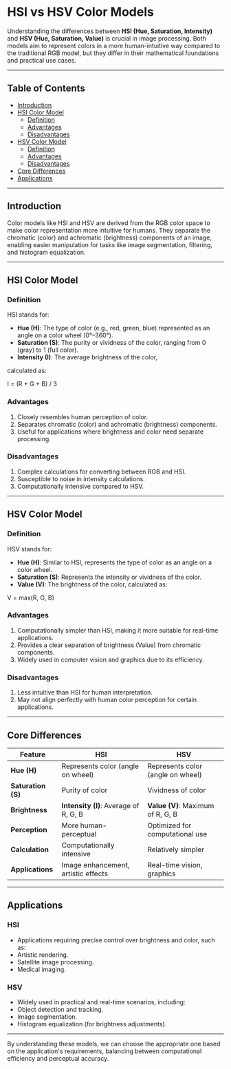# HSI vs HSV Color Models

Understanding the differences between **HSI (Hue, Saturation, Intensity)** and **HSV (Hue, Saturation, Value)** is crucial in image processing. Both models aim to represent colors in a more human-intuitive way compared to the traditional RGB model, but they differ in their mathematical foundations and practical use cases.

---

## Table of Contents
- [Introduction](#introduction)
- [HSI Color Model](#hsi-color-model)
  - [Definition](#definition)
  - [Advantages](#advantages)
  - [Disadvantages](#disadvantages)
- [HSV Color Model](#hsv-color-model)
  - [Definition](#definition)
  - [Advantages](#advantages)
  - [Disadvantages](#disadvantages)
- [Core Differences](#core-differences)
- [Applications](#applications)

---

## Introduction

Color models like HSI and HSV are derived from the RGB color space to make color representation more intuitive for humans. They separate the chromatic (color) and achromatic (brightness) components of an image, enabling easier manipulation for tasks like image segmentation, filtering, and histogram equalization.

---

## HSI Color Model

### Definition

HSI stands for:
- **Hue (H)**: The type of color (e.g., red, green, blue) represented as an angle on a color wheel (0°–360°).
- **Saturation (S)**: The purity or vividness of the color, ranging from 0 (gray) to 1 (full color).
- **Intensity (I)**: The average brightness of the color, 

calculated as:

I = (R + G + B) / 3


### Advantages
1. Closely resembles human perception of color.
2. Separates chromatic (color) and achromatic (brightness) components.
3. Useful for applications where brightness and color need separate processing.

### Disadvantages
1. Complex calculations for converting between RGB and HSI.
2. Susceptible to noise in intensity calculations.
3. Computationally intensive compared to HSV.

---

## HSV Color Model

### Definition

HSV stands for:
- **Hue (H)**: Similar to HSI, represents the type of color as an angle on a color wheel.
- **Saturation (S)**: Represents the intensity or vividness of the color.
- **Value (V)**: The brightness of the color, calculated as:

V = max(R, G, B)


### Advantages
1. Computationally simpler than HSI, making it more suitable for real-time applications.
2. Provides a clear separation of brightness (Value) from chromatic components.
3. Widely used in computer vision and graphics due to its efficiency.

### Disadvantages
1. Less intuitive than HSI for human interpretation.
2. May not align perfectly with human color perception for certain applications.

---

## Core Differences

| Feature             | HSI                              | HSV                              |
|---------------------|-----------------------------------|-----------------------------------|
| **Hue (H)**         | Represents color (angle on wheel)| Represents color (angle on wheel)|
| **Saturation (S)**  | Purity of color                  | Vividness of color               |
| **Brightness**      | **Intensity (I)**: Average of R, G, B | **Value (V)**: Maximum of R, G, B |
| **Perception**      | More human-perceptual            | Optimized for computational use  |
| **Calculation**     | Computationally intensive        | Relatively simpler               |
| **Applications**    | Image enhancement, artistic effects | Real-time vision, graphics       |

---

## Applications

### HSI
- Applications requiring precise control over brightness and color, such as:
- Artistic rendering.
- Satellite image processing.
- Medical imaging.

### HSV
- Widely used in practical and real-time scenarios, including:
- Object detection and tracking.
- Image segmentation.
- Histogram equalization (for brightness adjustments).

---

By understanding these models, we can choose the appropriate one based on the application's requirements, balancing between computational efficiency and perceptual accuracy.


